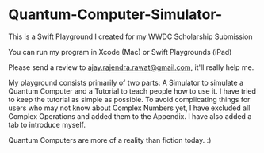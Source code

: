 # Quantum-Computer-Simulator-
This is a Swift Playground I created for my WWDC Scholarship Submission 

You can run my program in Xcode (Mac) or Swift Playgrounds (iPad)

Please send a review to ajay.rajendra.rawat@gmail.com, it'll really help me.


My playground consists primarily of two parts: A Simulator to simulate a Quantum Computer and a Tutorial to teach people how to use it. I  have tried to keep the tutorial as simple as possible. To avoid complicating things for users who may not know about Complex Numbers yet, I have excluded all Complex Operations and added them to the Appendix. I have also added a tab to introduce myself.



Quantum Computers are more of a reality than fiction today. :)


